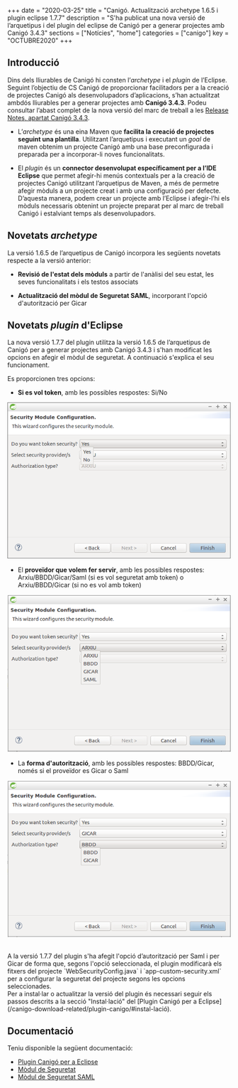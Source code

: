 +++
date        = "2020-03-25"
title       = "Canigó. Actualització archetype 1.6.5 i plugin eclipse 1.7.7"
description = "S'ha publicat una nova versió de l’arquetipus i del plugin del eclipse de Canigó per a generar projectes amb Canigó 3.4.3"
sections    = ["Notícies", "home"]
categories  = ["canigo"]
key         = "OCTUBRE2020"
+++

## Introducció

Dins dels lliurables de Canigó hi consten l’*archetype* i el *plugin* de l’Eclipse.
Seguint l’objectiu de CS Canigó de proporcionar facilitadors per a la creació de projectes Canigó als desenvolupadors d’aplicacions, s’han actualitzat ambdós lliurables per a
generar projectes amb **Canigó 3.4.3**. Podeu consultar l’abast complet de la nova versió del marc de treball a les [Release Notes, apartat Canigó 3.4.3](/canigo-download-related/release-notes-canigo-34).

* L’*archetype* és una eina Maven que **facilita la creació de projectes seguint una plantilla**. Utilitzant l’arquetipus i executant un *goal* de maven obtenim un projecte Canigó amb una
base preconfigurada i preparada per a incorporar-li noves funcionalitats.

* El *plugin* és un **connector desenvolupat específicament per a l’IDE Eclipse** que permet afegir-hi menús contextuals per a la creació de projectes Canigó utilitzant
l’arquetipus de Maven, a més de permetre afegir mòduls a un projecte creat i amb una configuració per defecte. D’aquesta manera, podem crear un projecte amb l’Eclipse i
afegir-l’hi els mòduls necessaris obtenint un projecte preparat per al marc de treball Canigó i estalviant temps als desenvolupadors.


## Novetats *archetype*

La versió 1.6.5 de l’arquetipus de Canigó incorpora les següents novetats respecte a la versió anterior:

- **Revisió de l'estat dels mòduls** a partir de l'anàlisi del seu estat, les seves funcionalitats i els testos associats

- **Actualització del mòdul de Seguretat SAML**, incorporant l'opció d'autorització per Gicar

## Novetats *plugin* d'Eclipse

La nova versió 1.7.7 del plugin utilitza la versió 1.6.5 de l’arquetipus de Canigó per a generar projectes amb Canigó 3.4.3 i s'han modificat les opcions en afegir el mòdul de seguretat.
A continuació s'explica el seu funcionament.

Es proporcionen tres opcions:

* **Si es vol token**, amb les possibles respostes: Si/No

![](/images/news/Plugin_1.7.7_add_security_token.png)

* El **proveïdor que volem fer servir**, amb les possibles respostes: Arxiu/BBDD/Gicar/Saml (si es vol seguretat amb token) o Arxiu/BBDD/Gicar (si no es vol amb token)

![](/images/news/Plugin_1.7.7_add_security_provider.png)

* La **forma d'autorització**, amb les possibles respostes: BBDD/Gicar, només si el proveïdor es Gicar o Saml

![](/images/news/Plugin_1.7.7_add_security_gicar.png)

<br/>
A la versió 1.7.7 del plugin s'ha afegit l'opció d’autorització per Saml i per Gicar de forma que, segons l'opció seleccionada, el plugin modificarà els fitxers del
projecte `WebSecurityConfig.java` i `app-custom-security.xml` per a configurar la seguretat del projecte segons les opcions seleccionades.

<br/>
Per a instal·lar o actualitzar la versió del plugin és necessari seguir els passos descrits a la secció "Instal·lació" del [Plugin Canigó per a Eclipse](/canigo-download-related/plugin-canigo/#instal-lació).

## Documentació

Teniu disponible la següent documentació:

* [Plugin Canigó per a Eclipse](/canigo-download-related/plugin-canigo/)
* [Mòdul de Seguretat](/canigo-documentacio-versions-3x-core/modul-seguretat/)
* [Mòdul de Seguretat SAML](/canigo-documentacio-versions-3x-core/modul-saml/)

